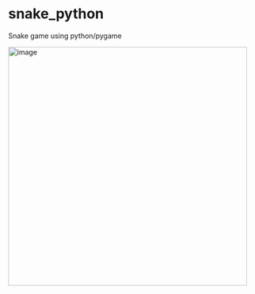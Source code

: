 # snake_python
Snake game using python/pygame

<img width="482" alt="image" src="https://github.com/Vivaswaan/snake_python/assets/114609093/e1061131-7b39-4cda-a840-ee058c2d132b">

